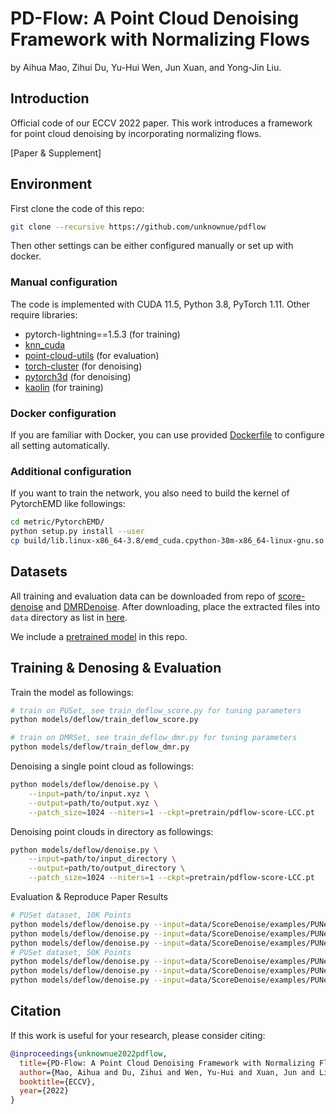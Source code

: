 # PD-Flow: A Point Cloud Denoising Framework with Normalizing Flows

by Aihua Mao, Zihui Du, Yu-Hui Wen, Jun Xuan, and Yong-Jin Liu.

## Introduction

Official code of our ECCV 2022 paper. This work introduces a framework for point cloud denoising by incorporating normalizing flows.

[Paper & Supplement]

## Environment

First clone the code of this repo:

```bash
git clone --recursive https://github.com/unknownue/pdflow
```

Then other settings can be either configured manually or set up with docker.

### Manual configuration

The code is implemented with CUDA 11.5, Python 3.8, PyTorch 1.11.
Other require libraries:

- pytorch-lightning==1.5.3 (for training)
- [knn_cuda](https://github.com/unlimblue/KNN_CUDA)
- [point-cloud-utils](https://github.com/fwilliams/point-cloud-utils) (for evaluation)
- [torch-cluster](https://github.com/rusty1s/pytorch_cluster) (for denoising)
- [pytorch3d](https://github.com/facebookresearch/pytorch3d) (for denoising)
- [kaolin](https://github.com/NVIDIAGameWorks/kaolin) (for training)

### Docker configuration

If you are familiar with Docker, you can use provided [Dockerfile](docker/Dockerfile) to configure all setting automatically.

### Additional configuration

If you want to train the network, you also need to build the kernel of PytorchEMD like followings:

```bash
cd metric/PytorchEMD/
python setup.py install --user
cp build/lib.linux-x86_64-3.8/emd_cuda.cpython-38m-x86_64-linux-gnu.so .
```

## Datasets

All training and evaluation data can be downloaded from repo of [score-denoise](https://github.com/luost26/score-denoise) and [DMRDenoise](https://github.com/luost26/DMRDenoise/).
After downloading, place the extracted files into `data` directory as list in [here](data/.gitkeep).

We include a [pretrained model](pretrain/pdflow-score-LCC.pt) in this repo.

## Training & Denosing & Evaluation

Train the model as followings:

```bash
# train on PUSet, see train_deflow_score.py for tuning parameters
python models/deflow/train_deflow_score.py

# train on DMRSet, see train_deflow_dmr.py for tuning parameters
python models/deflow/train_deflow_dmr.py
```

Denoising a single point cloud as followings:

```bash
python models/deflow/denoise.py \
    --input=path/to/input.xyz \
    --output=path/to/output.xyz \
    --patch_size=1024 --niters=1 --ckpt=pretrain/pdflow-score-LCC.pt
```

Denoising point clouds in directory as followings:

```bash
python models/deflow/denoise.py \
    --input=path/to/input_directory \
    --output=path/to/output_directory \
    --patch_size=1024 --niters=1 --ckpt=pretrain/pdflow-score-LCC.pt
```

Evaluation & Reproduce Paper Results

```bash
# PUSet dataset, 10K Points
python models/deflow/denoise.py --input=data/ScoreDenoise/examples/PUNet_10000_poisson_0.01 --output=evaluation/PU_10000_n0.01_i1 --patch_size=1024 --niters=1 --ckpt=pretrain/pdflow-score-LCC.pt
python models/deflow/denoise.py --input=data/ScoreDenoise/examples/PUNet_10000_poisson_0.02 --output=evaluation/PU_10000_n0.02_i1 --patch_size=1024 --niters=1 --ckpt=pretrain/pdflow-score-LCC.pt
python models/deflow/denoise.py --input=data/ScoreDenoise/examples/PUNet_10000_poisson_0.03 --output=evaluation/PU_10000_n0.03_i1 --patch_size=1024 --niters=2 --ckpt=pretrain/pdflow-score-LCC.pt
# PUSet dataset, 50K Points
python models/deflow/denoise.py --input=data/ScoreDenoise/examples/PUNet_50000_poisson_0.01 --output=evaluation/PU_50000_n0.01_i1 --patch_size=1024 --niters=1 --ckpt=pretrain/pdflow-score-LCC.pt
python models/deflow/denoise.py --input=data/ScoreDenoise/examples/PUNet_50000_poisson_0.02 --output=evaluation/PU_50000_n0.02_i1 --patch_size=1024 --niters=2 --first_iter_partition --ckpt=pretrain/pdflow-score-LCC.pt
python models/deflow/denoise.py --input=data/ScoreDenoise/examples/PUNet_50000_poisson_0.03 --output=evaluation/PU_50000_n0.03_i1 --patch_size=1024 --niters=2 --first_iter_partition --ckpt=pretrain/pdflow-score-LCC.pt
```

## Citation

If this work is useful for your research, please consider citing:

```bibtex
@inproceedings{unknownue2022pdflow,
  title={PD-Flow: A Point Cloud Denoising Framework with Normalizing Flows},
  author={Mao, Aihua and Du, Zihui and Wen, Yu-Hui and Xuan, Jun and Liu, Yong-Jin},
  booktitle={ECCV},
  year={2022}
}
```

